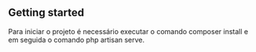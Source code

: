 
## Getting started
Para iniciar o projeto é necessário executar o comando composer install e em seguida o comando php artisan serve.

